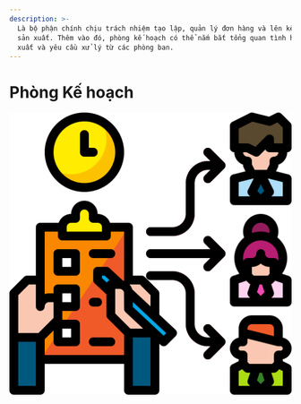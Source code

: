 ```yaml
---
description: >-
  Là bộ phận chính chịu trách nhiệm tạo lập, quản lý đơn hàng và lên kế hoạch
  sản xuất. Thêm vào đó, phòng kế hoạch có thể nắm bắt tổng quan tình hình sản
  xuất và yêu cầu xử lý từ các phòng ban.
---
```


# Phòng Kế hoạch

![](../.gitbook/assets/management.png)

